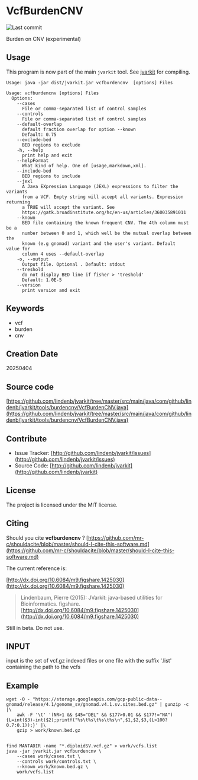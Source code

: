 # VcfBurdenCNV

![Last commit](https://img.shields.io/github/last-commit/lindenb/jvarkit.png)

Burden on CNV (experimental)


## Usage


This program is now part of the main `jvarkit` tool. See [jvarkit](JvarkitCentral.md) for compiling.


```
Usage: java -jar dist/jvarkit.jar vcfburdencnv  [options] Files

Usage: vcfburdencnv [options] Files
  Options:
    --cases
      File or comma-separated list of control samples
    --controls
      File or comma-separated list of control samples
    --default-overlap
      default fraction overlap for option --known
      Default: 0.75
    --exclude-bed
      BED regions to exclude
    -h, --help
      print help and exit
    --helpFormat
      What kind of help. One of [usage,markdown,xml].
    --include-bed
      BED regions to include
    --jexl
      A Java EXpression Language (JEXL) expressions to filter the variants 
      from a VCF. Empty string will accept all variants. Expression returning 
      a TRUE will accept the variant. See 
      https://gatk.broadinstitute.org/hc/en-us/articles/360035891011 
    --known
      BED file containing the known frequent CNV. The 4th column must be a 
      number between 0 and 1, which well be the mutual overlap between the 
      known (e.g gnomad) variant and the user's variant. Default  value for 
      column 4 uses --default-overlap
    -o, --output
      Output file. Optional . Default: stdout
    --treshold
      do not display BED line if fisher > 'treshold'
      Default: 1.0E-5
    --version
      print version and exit

```


## Keywords

 * vcf
 * burden
 * cnv



## Creation Date

20250404

## Source code 

[https://github.com/lindenb/jvarkit/tree/master/src/main/java/com/github/lindenb/jvarkit/tools/burdencnv/VcfBurdenCNV.java](https://github.com/lindenb/jvarkit/tree/master/src/main/java/com/github/lindenb/jvarkit/tools/burdencnv/VcfBurdenCNV.java)


## Contribute

- Issue Tracker: [http://github.com/lindenb/jvarkit/issues](http://github.com/lindenb/jvarkit/issues)
- Source Code: [http://github.com/lindenb/jvarkit](http://github.com/lindenb/jvarkit)

## License

The project is licensed under the MIT license.

## Citing

Should you cite **vcfburdencnv** ? [https://github.com/mr-c/shouldacite/blob/master/should-I-cite-this-software.md](https://github.com/mr-c/shouldacite/blob/master/should-I-cite-this-software.md)

The current reference is:

[http://dx.doi.org/10.6084/m9.figshare.1425030](http://dx.doi.org/10.6084/m9.figshare.1425030)

> Lindenbaum, Pierre (2015): JVarkit: java-based utilities for Bioinformatics. figshare.
> [http://dx.doi.org/10.6084/m9.figshare.1425030](http://dx.doi.org/10.6084/m9.figshare.1425030)


Still in beta. Do not use.

## INPUT

input is the set of vcf.gz indexed files or
one file with the suffix '.list' containing the path to the vcfs

## Example

```
wget -O - "https://storage.googleapis.com/gcp-public-data--gnomad/release/4.1/genome_sv/gnomad.v4.1.sv.sites.bed.gz" | gunzip -c |\
	awk -F '\t' '(NR>1 && $45="DEL" && $177>0.01 && $177!="NA") {L=int($3)-int($2);printf("%s\t%s\t%s\t%s\n",$1,$2,$3,(L>100?0.7:0.1));}' |\
	gzip > work/known.bed.gz


find MANTADIR -name "*.diploidSV.vcf.gz" > work/vcfs.list
java -jar jvarkit.jar vcfburdencnv \
 	--cases work/cases.txt \
 	--controls work/controls.txt \
 	--known work/known.bed.gz \
 	work/vcfs.list
```



